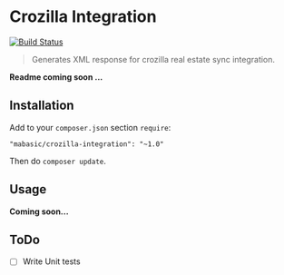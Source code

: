 # Crozilla Integration

[![Build Status](https://travis-ci.org/mabasic/crozilla-integration.svg)](https://travis-ci.org/mabasic/crozilla-integration)

> Generates XML response for crozilla real estate sync integration.

**Readme coming soon ...**

## Installation

Add to your `composer.json` section `require`:

```
"mabasic/crozilla-integration": "~1.0"
```

Then do `composer update`.

## Usage

**Coming soon...**

## ToDo

- [ ] Write Unit tests